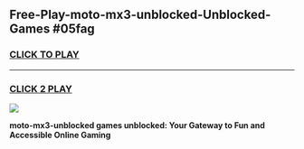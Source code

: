 
## Free-Play-moto-mx3-unblocked-Unblocked-Games #05fag
<h3>
<a href="https://news.freeplayer.one?title=moto-mx3-unblocked&ref=8M">CLICK TO PLAY</a></h3>
<hr>

<h3>
<a href="https://news.freeplayer.one?title=moto-mx3-unblocked&ref=8M">CLICK 2 PLAY</a>
  
</h3>

<a href="https://news.freeplayer.one?title=moto-mx3-unblocked&ref=8M"><img src="https://clearcache.store/games.png"></a>


**moto-mx3-unblocked games unblocked: Your Gateway to Fun and Accessible Online Gaming**
